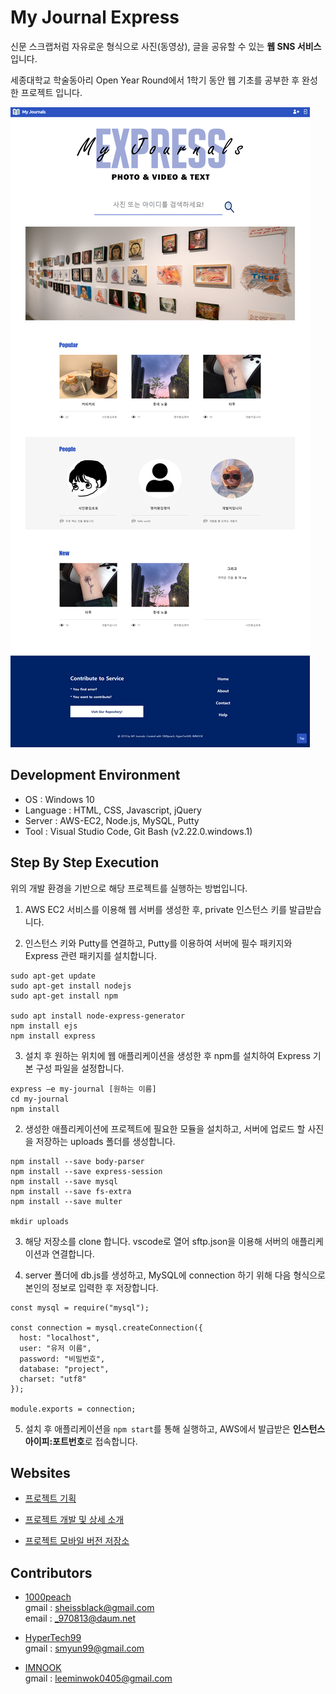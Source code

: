 # My Journal Express

신문 스크랩처럼 자유로운 형식으로 사진(동영상), 글을 공유할 수 있는 **웹 SNS 서비스** 입니다.

세종대학교 학술동아리 Open Year Round에서 1학기 동안 웹 기초를 공부한 후 완성한 프로젝트 입니다.

![main](./public/images/main.png)

## Development Environment

* OS : Windows 10
* Language : HTML, CSS, Javascript, jQuery
* Server : AWS-EC2, Node.js, MySQL, Putty
* Tool : Visual Studio Code, Git Bash (v2.22.0.windows.1)

## Step By Step Execution

위의 개발 환경을 기반으로 해당 프로젝트를 실행하는 방법입니다.

1. AWS EC2 서비스를 이용해 웹 서버를 생성한 후, private 인스턴스 키를 발급받습니다.

2. 인스턴스 키와 Putty를 연결하고, Putty를 이용하여 서버에 필수 패키지와 Express 관련 패키지를 설치합니다. 

```
sudo apt-get update
sudo apt-get install nodejs
sudo apt-get install npm
  
sudo apt install node-express-generator
npm install ejs
npm install express
```

3. 설치 후 원하는 위치에 웹 애플리케이션을 생성한 후 npm를 설치하여 Express 기본 구성 파일을 설정합니다.

```
express –e my-journal [원하는 이름]
cd my-journal
npm install
```

2. 생성한 애플리케이션에 프로젝트에 필요한 모듈을 설치하고, 서버에 업로드 할 사진을 저장하는 uploads 폴더를 생성합니다.

```
npm install --save body-parser
npm install --save express-session
npm install --save mysql
npm install --save fs-extra
npm install --save multer

mkdir uploads
```

3. 해당 저장소를 clone 합니다. vscode로 열어 sftp.json을 이용해 서버의 애플리케이션과 연결합니다.

4. server 폴더에 db.js를 생성하고, MySQL에 connection 하기 위해 다음 형식으로 본인의 정보로 입력한 후 저장합니다.

```
const mysql = require("mysql");

const connection = mysql.createConnection({
  host: "localhost",
  user: "유저 이름",
  password: "비밀번호",
  database: "project",
  charset: "utf8"
});

module.exports = connection;
```

5. 설치 후 애플리케이션을 ```npm start```를 통해 실행하고, AWS에서 발급받은 **인스턴스 아이피:포트번호**로 접속합니다.

## Websites

* [프로젝트 기획](https://1000-peach.tistory.com/2)

* [프로젝트 개발 및 상세 소개](https://1000-peach.tistory.com/3)

* [프로젝트 모바일 버전 저장소](https://github.com/HyperTech99/My-Journal-Express-Mobile)

## Contributors

* [1000peach](https://github.com/1000peach)<br>
gmail : sheissblack@gmail.com<br>
email : _970813@daum.net

* [HyperTech99](https://github.com/HyperTech99)<br>
gmail : smyun99@gmail.com<br>

* [IMNOOK](https://github.com/IMNOOK)<br>
gmail : leeminwok0405@gmail.com
